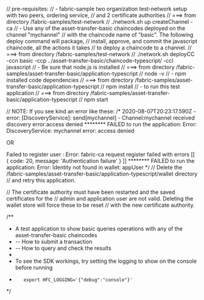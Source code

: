 // pre-requisites:
// - fabric-sample two organization test-network setup with two peers, ordering service,
//   and 2 certificate authorities
//         ===> from directory /fabric-samples/test-network
//         ./network.sh up createChannel -ca
// - Use any of the asset-transfer-basic chaincodes deployed on the channel "mychannel"
//   with the chaincode name of "basic". The following deploy command will package,
//   install, approve, and commit the javascript chaincode, all the actions it takes
//   to deploy a chaincode to a channel.
//         ===> from directory /fabric-samples/test-network
//         ./network.sh deployCC -ccn basic -ccp ../asset-transfer-basic/chaincode-typescript/ -ccl javascript
// - Be sure that node.js is installed
//         ===> from directory /fabric-samples/asset-transfer-basic/application-typescript
//         node -v
// - npm installed code dependencies
//         ===> from directory /fabric-samples/asset-transfer-basic/application-typescript
//         npm install
// - to run this test application
//         ===> from directory /fabric-samples/asset-transfer-basic/application-typescript
//         npm start

// NOTE: If you see  kind an error like these:
/*
    2020-08-07T20:23:17.590Z - error: [DiscoveryService]: send[mychannel] - Channel:mychannel received discovery error:access denied
    ******** FAILED to run the application: Error: DiscoveryService: mychannel error: access denied

   OR

   Failed to register user : Error: fabric-ca request register failed with errors [[ { code: 20, message: 'Authentication failure' } ]]
   ******** FAILED to run the application: Error: Identity not found in wallet: appUser
*/
// Delete the /fabric-samples/asset-transfer-basic/application-typescript/wallet directory
// and retry this application.

// The certificate authority must have been restarted and the saved certificates for the
// admin and application user are not valid. Deleting the wallet store will force these to be reset
// with the new certificate authority.

/**
 *  A test application to show basic queries operations with any of the asset-transfer-basic chaincodes
 *   -- How to submit a transaction
 *   -- How to query and check the results
 *
 * To see the SDK workings, try setting the logging to show on the console before running
 *        export HFC_LOGGING='{"debug":"console"}'
 */